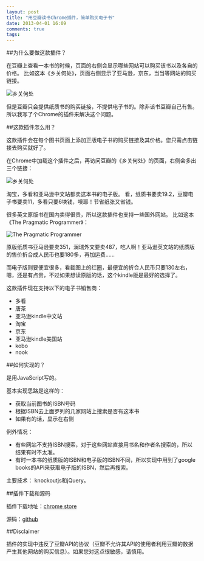 ```yaml
---
layout: post
title: "用豆瓣读书Chrome插件，简单购买电子书"
date: 2013-04-01 16:09
comments: true
tags:
---
```


##为什么要做这款插件？

在豆瓣上查看一本书的时候，页面的右侧会显示哪些网站可以购买该书以及各自的价格。
比如这本《乡关何处》，页面右侧显示了亚马逊，京东，当当等网站的购买链接。

![乡关何处](http://farm9.staticflickr.com/8264/8609485540_026e013035_b.jpg)

但是豆瓣只会提供纸质书的购买链接，不提供电子书的。除非该书豆瓣自己有售。
所以我写了个Chrome的插件来解决这个问题。

##这款插件怎么用？

这款插件会在每个图书页面上添加正版电子书的购买链接及其价格。您只需点击链接去购买就好了。

在Chrome中加载这个插件之后，再访问豆瓣的《乡关何处》的页面，右侧会多出三个链接：

![乡关何处](http://farm9.staticflickr.com/8532/8609505800_fbd41bdc60_b.jpg)

淘宝，多看和亚马逊中文站都卖这本书的电子版。
看，纸质书要卖19.2，豆瓣电子书要卖11，多看只要6块钱，噢耶！节省纸张又省钱。

很多英文原版书在国内卖得很贵，所以这款插件也支持一些国外网站。
比如这本《The Pragmatic Programmer》：

![The Pragmatic Programmer](http://farm9.staticflickr.com/8247/8608418739_e4fe0b1ebb_b.jpg)

原版纸质书亚马逊要卖351，澜瑞外文要卖487，吃人啊！亚马逊英文站的纸质版的售价折合成人民币也要180多，再加运费......

而电子版则要便宜很多，看截图上的红圈，最便宜的折合人民币只要130左右，嗯，还是有点贵，不过如果想读原版的话，这个kindle版是最好的选择了。

这款插件现在支持以下的电子书销售商：

* 多看
* 唐茶
* 亚马逊kindle中文站
* 淘宝
* 京东
* 亚马逊kindle美国站
* kobo
* nook

##如何实现的？

是用JavaScript写的。

基本实现思路是这样的：

* 获取当前图书的ISBN号码
* 根据ISBN去上面罗列的几家网站上搜索是否有这本书
* 如果有的话，显示在右侧

例外情况：

* 有些网站不支持ISBN搜索，对于这些网站直接用书名和作者名搜索的，所以结果有时不太准。
* 有时一本书的纸质版的ISBN和电子版的ISBN不同，所以实现中用到了google books的API来获取电子版的ISBN，然后再搜索。

主要技术：
knockoutjs和jQuery。

##插件下载和源码

插件下载地址：[chrome store](https://chrome.google.com/webstore/detail/ebook-price-for-douban/ppbnlfplpcjhdphaejdfhbojmjifdjgd?hl=zh-CN)

源码：[github](https://github.com/cuipengfei/JavaScript-Practice-Code/tree/master/EBookPriceForDouBan)

##Disclaimer

插件的实现中违反了豆瓣API的协议（豆瓣不允许其API的使用者利用豆瓣的数据产生其他网站的购买信息）。如果您对这点很敏感，请慎用。